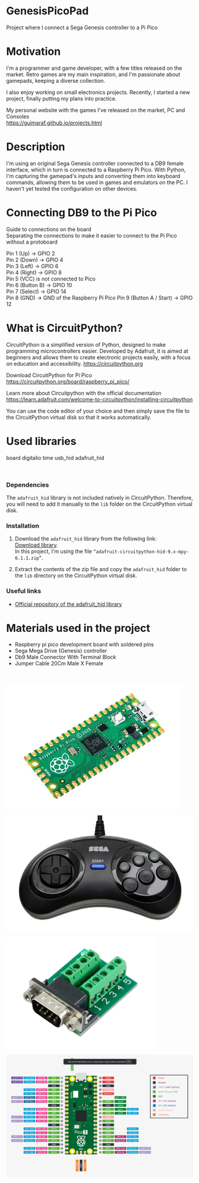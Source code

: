 # GenesisPicoPad
Project where I connect a Sega Genesis controller to a Pi Pico

# Motivation
I'm a programmer and game developer, with a few titles released on the market. Retro games are my main inspiration, and I'm passionate about gamepads, keeping a diverse collection.</br>

I also enjoy working on small electronics projects. Recently, I started a new project, finally putting my plans into practice.</br>

My personal website with the games I've released on the market, PC and Consoles </br>
https://guimaraf.github.io/projects.html

# Description
I'm using an original Sega Genesis controller connected to a DB9 female interface, which in turn is connected to a Raspberry Pi Pico. With Python, I'm capturing the gamepad's inputs and converting them into keyboard commands, allowing them to be used in games and emulators on the PC. I haven't yet tested the configuration on other devices.

# Connecting DB9 to the Pi Pico
Guide to connections on the board </br>
Separating the connections to make it easier to connect to the Pi Pico without a protoboard </br>

Pin 1 (Up) -> GPIO 2 </br>
Pin 2 (Down) -> GPIO 4 </br>
Pin 3 (Left) -> GPIO 6 </br>
Pin 4 (Right) -> GPIO 8 </br>
Pin 5 (VCC) is not connected to Pico </br>
Pin 6 (Button B) -> GPIO 10 </br>
Pin 7 (Select) -> GPIO 14 </br>
Pin 8 (GND) -> GND of the Raspberry Pi Pico
Pin 9 (Button A / Start) -> GPIO 12 </br>

# What is CircuitPython?
CircuitPython is a simplified version of Python, designed to make programming microcontrollers easier. Developed by Adafruit, it is aimed at beginners and allows them to create electronic projects easily, with a focus on education and accessibility.
https://circuitpython.org </br>

Download CircuitPython for Pi Pico </br>
https://circuitpython.org/board/raspberry_pi_pico/

Learn more about Circuitpython with the official documentation
https://learn.adafruit.com/welcome-to-circuitpython/installing-circuitpython
</br>

You can use the code editor of your choice and then simply save the file to the CircuitPython virtual disk so that it works automatically.

# Used libraries
board
digitalio
time
usb_hid
adafruit_hid

</br>

### Dependencies

The `adafruit_hid` library is not included natively in CircuitPython. Therefore, you will need to add it manually to the `lib` folder on the CircuitPython virtual disk.

### Installation

1. Download the `adafruit_hid` library from the following link:  
   [Download library](https://github.com/adafruit/Adafruit_CircuitPython_HID/releases/tag/6.1.1).  
   In this project, I'm using the file `“adafruit-circuitpython-hid-9.x-mpy-6.1.1.zip”`.

2. Extract the contents of the zip file and copy the `adafruit_hid` folder to the `lib` directory on the CircuitPython virtual disk.

### Useful links

- [Official repository of the adafruit_hid library](https://github.com/adafruit/Adafruit_CircuitPython_HID)

# Materials used in the project
- Raspberry pi pico development board with soldered pins
- Sega Mega Drive (Genesis) controller
- Db9 Male Connector With Terminal Block
- Jumper Cable 20Cm Male X Female
</br>

![Alt text](/img/pipico.png?raw=true "Sega Genesis 6 buttons")

![Alt text](/img/genesis6pad.png?raw=true "Sega Genesis 6 buttons")

![Alt text](/img/db9femaleconnector.png?raw=true "Sega Genesis 6 buttons")

![Alt text](/img/pipicopins.png?raw=true "Sega Genesis 6 buttons")

</br>
